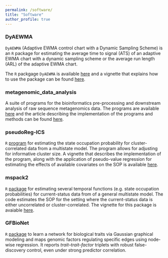 ```yaml
---
permalink: /software/
title: "Software"
author_profile: true
---
```


### DyAEWMA

`DyAEWMA` (Adaptive EWMA control chart with a Dynamic Sampling Scheme) is an `R` package for estimating the average time to signal (ATS) of an adaptive EWMA chart with a dynamic sampling scheme or the average run length (ARL) of the adaptive EWMA chart.

The `R` packgage `DyAEWMA` is available [here](https://github.com/samuelanyaso/DyAEWMA) and a vignette that explains how to use the package can be found [here](http://samuelanyaso.github.io/files/DyAEWMA_vignette.pdf).

### metagenomic_data_analysis 
A suite of programs for the bioinformatics pre-processing and downstream analysis of raw sequence metagenomics data. The programs are available [here](https://github.com/samuelanyaso/metagenomic_data_analysis) and the article describing the implementation of the programs and methods can be found [here](https://link.springer.com/chapter/10.1007/978-3-030-73351-3_3).

### pseudoReg-ICS
`R` [program](https://github.com/samuelanyaso/pseudoReg-ICS) for estimating the state occupation probability for cluster-correlated data from a multistate model. The program allows for adjusting for informative cluster size. A vignette that describes the implementation of the program, along with the application of pseudo-value regression for estimating the effects of available covariates on the SOP is available [here](https://github.com/samuelanyaso/pseudoReg-ICS/blob/master/README.pdf).

### mspack2
`R` [package](https://github.com/samuelanyaso/mspack2) for estimating several temporal functions (e.g. state occupation probabilities) for current-status data from of a general multistate model. The code estimates the SOP for the setting where the current-status data is either uncorrelated or cluster-correlated. The vignette for this package is avaiable [here](https://github.com/samuelanyaso/mspack2/blob/master/mspack2_vignette.pdf).

### GFBioNet
`R` [package](https://github.com/samuelanyaso/GFBioNet) to learn a network for biological traits via Gaussian graphical modeling and maps genomic factors regulating specific edges using node-wise regression. It reports *trait–trait–factor* triplets with robust false-discovery control, even under strong predictor correlation.
